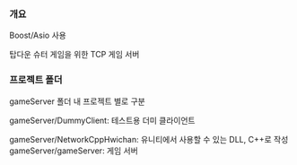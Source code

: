 ### 개요
Boost/Asio 사용

탑다운 슈터 게임을 위한 TCP 게임 서버


### 프로젝트 폴더
gameServer 폴더 내 프로젝트 별로 구분

gameServer/DummyClient: 테스트용 더미 클라이언트

gameServer/NetworkCppHwichan: 유니티에서 사용할 수 있는 DLL, C++로 작성
gameServer/gameServer: 게임 서버
